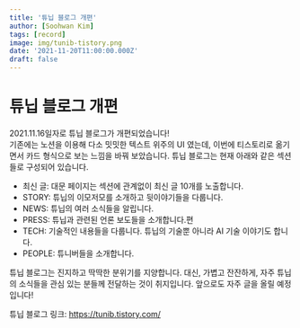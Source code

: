 ```yaml
---
title: '튜닙 블로그 개편'
author: [Soohwan Kim]
tags: [record]
image: img/tunib-tistory.png
date: '2021-11-20T11:00:00.000Z'
draft: false
---
```


# 튜닙 블로그 개편
  
2021.11.16일자로 튜닙 블로그가 개편되었습니다!  
기존에는 노션을 이용해 다소 밋밋한 텍스트 위주의 UI 였는데, 이번에 티스토리로 옮기면서 카드 형식으로 보는 느낌을 
바꿔 보았습니다. 튜닙 블로그는 현재 아래와 같은 섹션들로 구성되어 있습니다.

- 최신 글: 대문 페이지는 섹션에 관계없이 최신 글 10개를 노출합니다.
- STORY: 튜닙의 이모저모를 소개하고 뒷이야기들을 다룹니다.
- NEWS: 튜닙의 여러 소식들을 알립니다.
- PRESS: 튜닙과 관련된 언론 보도들을 소개합니다.편
- TECH: 기술적인 내용들을 다룹니다. 튜닙의 기술뿐 아니라 AI 기술 이야기도 합니다.
- PEOPLE: 튜니버들을 소개합니다.
  
튜닙 블로그는 진지하고 딱딱한 분위기를 지양합니다. 대신, 가볍고 잔잔하게, 자주 튜닙의 소식들을 관심 있는 분들께 전달하는 것이 취지입니다. 앞으로도 자주 글을 올릴 예정입니다!  
  
튜닙 블로그 링크: https://tunib.tistory.com/